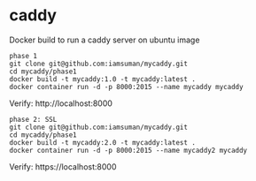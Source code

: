 # caddy

Docker build to run a caddy server on ubuntu image
``` 
phase 1
git clone git@github.com:iamsuman/mycaddy.git
cd mycaddy/phase1
docker build -t mycaddy:1.0 -t mycaddy:latest .
docker container run -d -p 8000:2015 --name mycaddy mycaddy
```
Verify: http://localhost:8000

```
phase 2: SSL
git clone git@github.com:iamsuman/mycaddy.git
cd mycaddy/phase1
docker build -t mycaddy:2.0 -t mycaddy:latest .
docker container run -d -p 8000:2015 --name mycaddy2 mycaddy

```
Verify: https://localhost:8000


